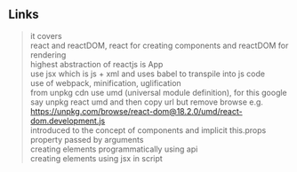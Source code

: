 ## Links

> it covers  
react and reactDOM, react for creating components and reactDOM for rendering  
highest abstraction of reactjs is App  
use jsx which is js + xml and uses babel to transpile into js code  
use of webpack, minification, uglification  
from unpkg cdn use umd (universal module definition), for this google say unpkg react umd and then copy url but remove browse e.g. https://unpkg.com/browse/react-dom@18.2.0/umd/react-dom.development.js  
introduced to the concept of components and implicit this.props property passed by arguments  
creating elements programmatically using api  
creating elements using jsx in script <script type="text/babel">    




